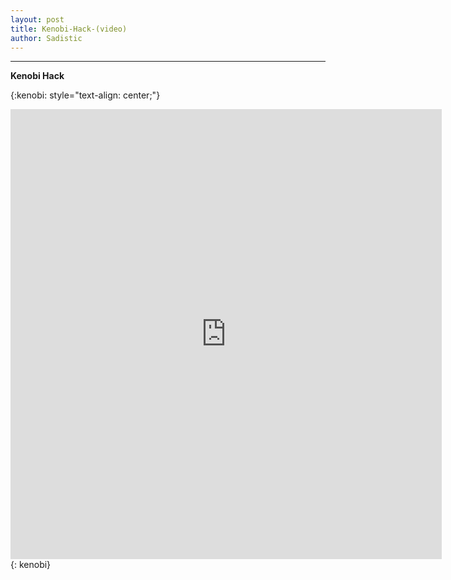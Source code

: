 ```yaml
---
layout: post
title: Kenobi-Hack-(video)
author: Sadistic
---
```


---

**Kenobi Hack**

{:kenobi: style="text-align: center;"}
<iframe width="690" height="720" src="https://sadistic.github.io/lb/vids/Kenobi/Kenobi_player.html" scrolling="no" frameborder="0" allowfullscreen></iframe>
{: kenobi}
